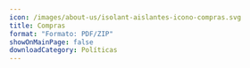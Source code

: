 ```yaml
---
icon: /images/about-us/isolant-aislantes-icono-compras.svg
title: Compras
format: "Formato: PDF/ZIP"
showOnMainPage: false
downloadCategory: Políticas
---
```

